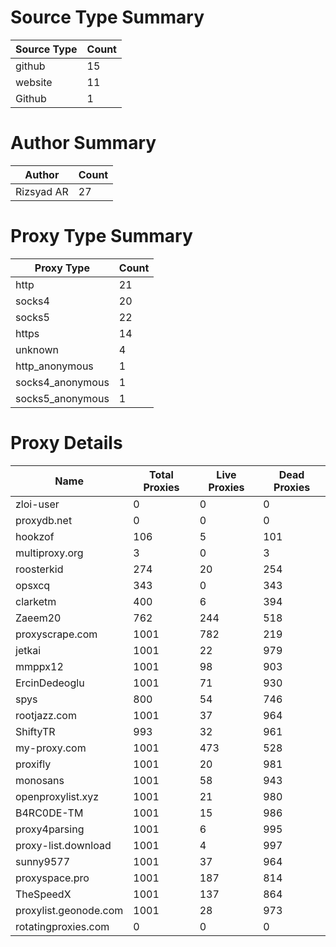 # Source Type Summary

| Source Type | Count |
|-------------|-------|
| github | 15 |
| website | 11 |
| Github | 1 |


# Author Summary

| Author | Count |
|--------|-------|
| Rizsyad AR | 27 |


# Proxy Type Summary

| Proxy Type | Count |
|------------|-------|
| http | 21 |
| socks4 | 20 |
| socks5 | 22 |
| https | 14 |
| unknown | 4 |
| http_anonymous | 1 |
| socks4_anonymous | 1 |
| socks5_anonymous | 1 |


# Proxy Details

| Name | Total Proxies | Live Proxies | Dead Proxies |
|------|---------------|--------------|---------------|
| zloi-user | 0 | 0 | 0 |
| proxydb.net | 0 | 0 | 0 |
| hookzof | 106 | 5 | 101 |
| multiproxy.org | 3 | 0 | 3 |
| roosterkid | 274 | 20 | 254 |
| opsxcq | 343 | 0 | 343 |
| clarketm | 400 | 6 | 394 |
| Zaeem20 | 762 | 244 | 518 |
| proxyscrape.com | 1001 | 782 | 219 |
| jetkai | 1001 | 22 | 979 |
| mmppx12 | 1001 | 98 | 903 |
| ErcinDedeoglu | 1001 | 71 | 930 |
| spys | 800 | 54 | 746 |
| rootjazz.com | 1001 | 37 | 964 |
| ShiftyTR | 993 | 32 | 961 |
| my-proxy.com | 1001 | 473 | 528 |
| proxifly | 1001 | 20 | 981 |
| monosans | 1001 | 58 | 943 |
| openproxylist.xyz | 1001 | 21 | 980 |
| B4RC0DE-TM | 1001 | 15 | 986 |
| proxy4parsing | 1001 | 6 | 995 |
| proxy-list.download | 1001 | 4 | 997 |
| sunny9577 | 1001 | 37 | 964 |
| proxyspace.pro | 1001 | 187 | 814 |
| TheSpeedX | 1001 | 137 | 864 |
| proxylist.geonode.com | 1001 | 28 | 973 |
| rotatingproxies.com | 0 | 0 | 0 |
